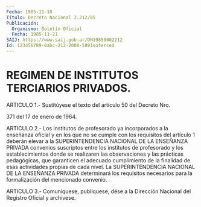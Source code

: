 ```yaml
---
Fecha: 1985-11-18
Título: Decreto Nacional 2.212/85
Publicación:
  Organismo: Boletín Oficial
  Fecha: 1985-11-21
SAIJ: https://www.saij.gob.ar/DN19850002212
Id: 123456789-0abc-212-2000-5891soterced
---
```

# REGIMEN DE INSTITUTOS TERCIARIOS PRIVADOS.

<a id="1"></a>
ARTICULO  1.- Sustitúyese el texto del artículo 50 del Decreto Nro.

371 del 17 de enero de 1964.

<a id="2"></a>
ARTICULO  2.-  Los  institutos  de profesorado ya incorporados a la enseñanza oficial y en los que no  se cumple con los requisitos del artículo  1  deberán elevar a la SUPERINTENDENCIA  NACIONAL  DE  LA ENSEÑANZA PRIVADA  convenios  suscriptos  entre  los  institutos de profesorado  y  los  establecimientos  donde  se  realizaren    las observaciones  y  las  prácticas  pedagógicas,  que  garanticen  el adecuado  cumplimiento  de la finalidad de esas actividades propias de  cada  nivel.  La  SUPERINTENDENCIA  NACIONAL  DE  LA  ENSEÑANZA PRIVADA determinará los requisitos necesarios para la formalización del mencionado convenio.

<a id="3"></a>
ARTICULO  3.- Comuníquese, publíquese, dése a la Dirección Nacional del Registro Oficial y archívese.